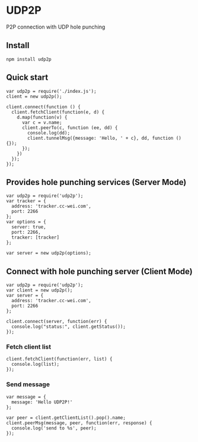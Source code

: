# UDP2P
P2P connection with UDP hole punching

## Install
```shell
npm install udp2p
```

## Quick start
```node
var udp2p = require('./index.js');
client = new udp2p();

client.connect(function () {
  client.fetchClient(function(e, d) {
    d.map(function(v) {
      var c = v.name;
      client.peerTo(c, function (ee, dd) {
        console.log(dd);
        client.tunnelMsg({message: 'Hello, ' + c}, dd, function () {});
      });
    })
  });
});

```

## Provides hole punching services (Server Mode)
```node
var udp2p = require('udp2p');
var tracker = {
  address: 'tracker.cc-wei.com',
  port: 2266
};
var options = {
  server: true,
  port: 2266,
  tracker: [tracker]
};

var server = new udp2p(options);
```

## Connect with hole punching server (Client Mode)
```node
var udp2p = require('udp2p');
var client = new udp2p();
var server = {
  address: 'tracker.cc-wei.com',
  port: 2266
};

client.connect(server, function(err) {
  console.log("status:", client.getStatus());
});
```
### Fetch client list
```node
client.fetchClient(function(err, list) {
  console.log(list);
});
```
### Send message
```node
var message = {
  message: 'Hello UDP2P!'
};

var peer = client.getClientList().pop().name;
client.peerMsg(message, peer, function(err, response) {
  console.log('send to %s', peer);
});
```
